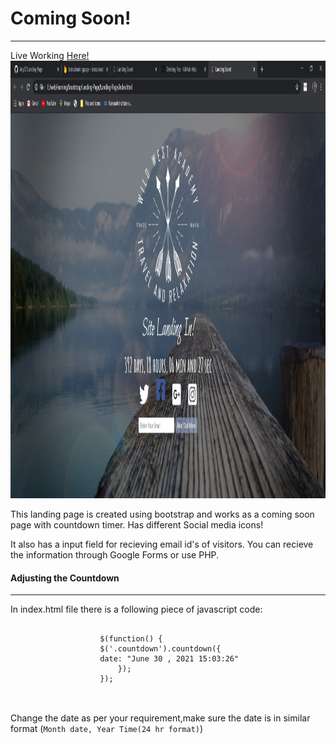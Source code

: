 <!DOCTYPE html>
<html>
    <body>
        <h1>Coming Soon!</h1>
        <hr>
        Live Working <a href="https://bstraplandingpage.firebaseapp.com/">Here!</a>
        <img src="images/main.png" width="100%" height="700px">
        <p>This landing page is created using bootstrap and works as a coming soon page with countdown timer. Has different Social media icons!</p> 
        <p>It also has a input field for recieving email id's of visitors. You can recieve the information through Google Forms or use
            PHP.
        </p>
        <h4>Adjusting the Countdown</h4>
        <hr>
        <p>In index.html file there is a following piece of javascript code: <br>
            <pre><code>
                    $(function() {
                    $('.countdown').countdown({
                    date: "June 30 , 2021 15:03:26"
                        });
                    });
            </code></pre><br>
            Change the date as per your requirement,make sure the date is in similar format (<code>Month date, Year Time(24 hr format)</code>)
        </p>
    </body>
</html>
